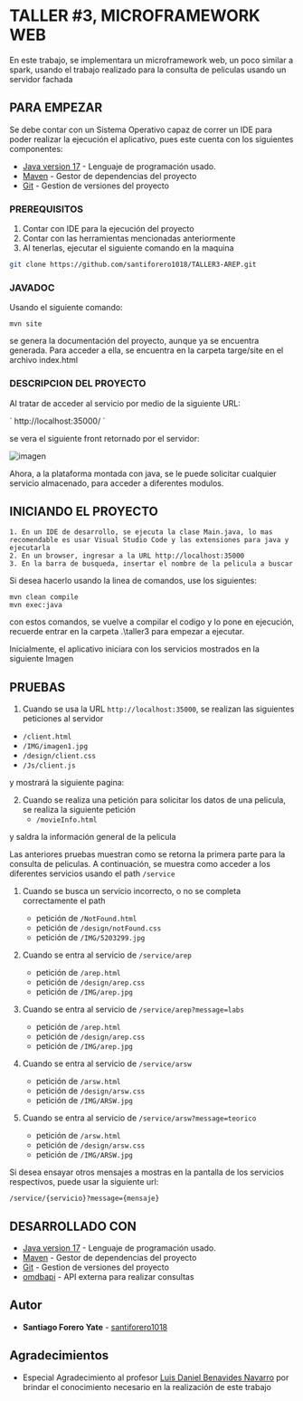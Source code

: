 # TALLER #3, MICROFRAMEWORK WEB

En este trabajo, se implementara un microframework web, un poco similar a spark, usando el trabajo realizado para la consulta de peliculas usando un servidor fachada

## PARA EMPEZAR

Se debe contar con un Sistema Operativo capaz de correr un IDE para poder realizar la ejecución el aplicativo, pues este cuenta con los siguientes componentes:
* [Java version 17](https://www.oracle.com/co/java/technologies/downloads/) - Lenguaje de programación usado.
* [Maven](https://maven.apache.org/download.cgi) - Gestor de dependencias del proyecto
* [Git](https://git-scm.com/downloads) - Gestion de versiones del proyecto 

### PREREQUISITOS

1. Contar con IDE para la ejecución del proyecto
2. Contar con las herramientas mencionadas anteriormente
3. Al tenerlas, ejecutar el siguiente comando en la maquina

```bash
git clone https://github.com/santiforero1018/TALLER3-AREP.git
```

### JAVADOC
Usando el siguiente comando: 
```
mvn site
```
se genera la documentación del proyecto, aunque ya se encuentra generada. Para acceder a ella, se encuentra en la carpeta targe/site en el archivo index.html


### DESCRIPCION DEL PROYECTO

Al tratar de acceder al servicio por medio de la siguiente URL:

´
http://localhost:35000/
´

se vera el siguiente front retornado por el servidor:

![imagen](https://github.com/santiforero1018/TALLER2-AREP/assets/88952698/fffc97a1-4f69-416a-a310-817fa74d559b)

Ahora, a la plataforma montada con java, se le puede solicitar cualquier servicio almacenado, para acceder a diferentes modulos.


## INICIANDO EL PROYECTO

```
1. En un IDE de desarrollo, se ejecuta la clase Main.java, lo mas recomendable es usar Visual Studio Code y las extensiones para java y ejecutarla
2. En un browser, ingresar a la URL http://localhost:35000
3. En la barra de busqueda, insertar el nombre de la pelicula a buscar
```

Si desea hacerlo usando la linea de comandos, use los siguientes:
```
mvn clean compile
mvn exec:java
```

con estos comandos, se vuelve a compilar el codigo y lo pone en ejecución, recuerde entrar en la carpeta .\taller3 para empezar a ejecutar.

Inicialmente, el aplicativo iniciara con los servicios mostrados en la siguiente Imagen

## PRUEBAS 

1. Cuando se usa la URL `http://localhost:35000`, se realizan las siguientes peticiones al servidor

- `/client.html`
- `/IMG/imagen1.jpg`
- `/design/client.css`
- `/Js/client.js`

y mostrará la siguiente pagina:

2. Cuando se realiza una petición para solicitar los datos de una pelicula, se realiza la siguiente petición
   - `/movieInfo.html`

  y saldra la información general de la pelicula 


Las anteriores pruebas muestran como se retorna la primera parte para la consulta de peliculas. A continuación, se muestra como acceder a los diferentes servicios usando el path `/service`

1. Cuando se busca un servicio incorrecto, o no se completa correctamente el path
   - petición de `/NotFound.html`
   - petición de `/design/notFound.css`
   - petición de `/IMG/5203299.jpg`
    
     
3. Cuando se entra al servicio de `/service/arep`
   - petición de `/arep.html`
   - petición de `/design/arep.css`
   - petición de `/IMG/arep.jpg`


     
4. Cuando se entra al servicio de `/service/arep?message=labs`
   - petición de `/arep.html`
   - petición de `/design/arep.css`
   - petición de `/IMG/arep.jpg`


     
5. Cuando se entra al servicio de `/service/arsw`
   - petición de `/arsw.html`
   - petición de `/design/arsw.css`
   - petición de `/IMG/ARSW.jpg`


     
6. Cuando se entra al servicio de `/service/arsw?message=teorico`
   - petición de `/arsw.html`
   - petición de `/design/arsw.css`
   - petición de `/IMG/ARSW.jpg`

  

Si desea ensayar otros mensajes a mostras en la pantalla de los servicios respectivos, puede usar la siguiente url:

`/service/{servicio}?message={mensaje}`


## DESARROLLADO CON

* [Java version 17](https://www.oracle.com/co/java/technologies/downloads/) - Lenguaje de programación usado.
* [Maven](https://maven.apache.org/download.cgi) - Gestor de dependencias del proyecto
* [Git](https://git-scm.com/downloads) - Gestion de versiones del proyecto
* [omdbapi](https://www.omdbapi.com) - API externa para realizar consultas

<!--
## Version

We use [SemVer](http://semver.org/) for versioning. For the versions available, see the [tags on this repository](https://github.com/your/project/tags). -->

## Autor

* **Santiago Forero Yate** - [santiforero1018](https://github.com/santiforero1018)

<!--
## License
This project is licensed under the MIT License - see the [LICENSE.md](LICENSE.md) file for details -->

## Agradecimientos

* Especial Agradecimiento al profesor [Luis Daniel Benavides Navarro](https://ldbn.is.escuelaing.edu.co/) por brindar el conocimiento necesario en la realización de este trabajo

